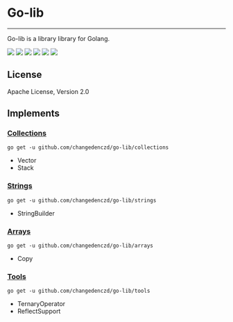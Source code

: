 # Go-lib

---

Go-lib is a library library for Golang.

[![](https://img.shields.io/github/issues/changedenczd/go-lib)]()
[![](https://img.shields.io/github/forks/changedenczd/go-lib)]()
[![](https://img.shields.io/github/stars/changedenczd/go-lib)]()
[![](https://img.shields.io/github/license/changedenczd/go-lib)]()
[![](https://img.shields.io/github/downloads/changedenczd/go-lib/total.svg)](https://github.com/changedenczd/go-lib/releases)
[![](https://img.shields.io/github/v/release/changedenczd/go-lib?display_name=tag)](https://github.com/changedenczd/go-lib/releases)

## License

Apache License, Version 2.0

## Implements

### [Collections](./collections)

```shell
go get -u github.com/changedenczd/go-lib/collections
```

* Vector
* Stack

### [Strings](./strings)

```shell
go get -u github.com/changedenczd/go-lib/strings
```

* StringBuilder

### [Arrays](./arrays)

```shell
go get -u github.com/changedenczd/go-lib/arrays
```

* Copy

### [Tools](./tools)

```shell
go get -u github.com/changedenczd/go-lib/tools
```

* TernaryOperator
* ReflectSupport
